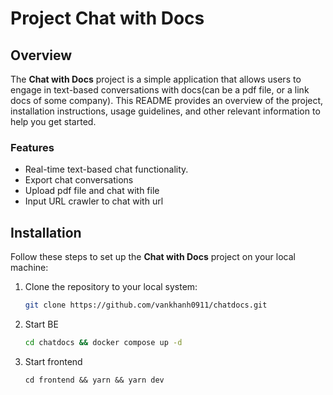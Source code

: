 # Project Chat with Docs

## Overview

The **Chat with Docs** project is a simple application that allows users to engage in text-based conversations with docs(can be a pdf file, or a link docs of some company). This README provides an overview of the project, installation instructions, usage guidelines, and other relevant information to help you get started.

### Features

- Real-time text-based chat functionality.
- Export chat conversations
- Upload pdf file and chat with file
- Input URL crawler to chat with url

## Installation

Follow these steps to set up the **Chat with Docs** project on your local machine:

1. Clone the repository to your local system:

   ```bash
   git clone https://github.com/vankhanh0911/chatdocs.git
    ```
2. Start BE
    ```bash
    cd chatdocs && docker compose up -d
    ```
3. Start frontend
    ```
    cd frontend && yarn && yarn dev
    ```